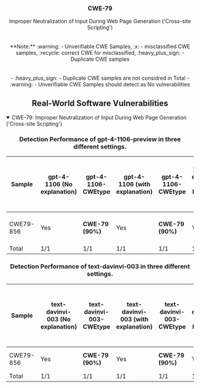 <p align="center">
  </a>
  <h3 align="center">CWE-79</a></h3>
  <p align="center">
    Improper Neutralization of Input During Web Page Generation ('Cross-site Scripting')<br><br><br> **Note:** :warning: - Unverifiable CWE Samples, :x: - misclassified CWE samples, :recycle: correct CWE for misclassified, :heavy_plus_sign: - Duplicate CWE samples <br><br><br> - :heavy_plus_sign: - Duplicate CWE samples are not considred in Total - :warning: - Unverifiable CWE Samples should detect as No vulnerabilities
  </p>
</p>
<div align="center">

## Real-World Software Vulnerabilities

</div>

<details open="open">
<summary>CWE-79: Improper Neutralization of Input During Web Page Generation ('Cross-site Scripting')</summary>

<h3>
    <b>
        <div align="center">
            Detection Performance of gpt-4-1106-preview in three different settings.
        </div>
    </b>
</h3>
  
<div align="center">

|  Sample   |  gpt-4-1106 (No explanation) | gpt-4-1106-CWEtype  | gpt-4-1106 (with explanation)  | gpt-4-1106-CWEtype  | gpt-4-1106 (with explanation and highlighted code segment) | gpt-4-1106-CWEtype |
|-----------|------------------------|---------------------|-----------------------------|---------------------------|-----------------------------------|-------------------|
|  CWE79-856  |  Yes  |  **CWE-79 (90%)**  |  Yes  |  **CWE-79 (90%)**  |  Yes  |  **CWE-79 (90%);  code: 1/2** |
|  Total      |  1/1  |  1/1  |  1/1  |  1/1  |  1/1  |  1/1  |

</div>

<h3>
    <b>
        <div align="center">
            Detection Performance of text-davinvi-003 in three different settings.
        </div>
    </b>
</h3>

<div align="center">

|  Sample   |  text-davinvi-003 (No explanation) | text-davinvi-003-CWEtype  | text-davinvi-003 (with explanation)  | text-davinvi-003-CWEtype  | text-davinvi-003 (with explanation and highlighted code segment) | text-davinvi-003-CWEtype |
|-----------|------------------------|---------------------|-----------------------------|---------------------------|-----------------------------------|-------------------|
|  CWE79-856  |  Yes  |  **CWE-79 (90%)**  |  Yes  |  **CWE-79 (90%)**  |  Yes  |  **CWE-79 (90%)**;  code: No |
| Total     |  1/1  |  1/1  |  1/1  |  1/1  |  1/1  |  1/1  |
</div>
</details>
